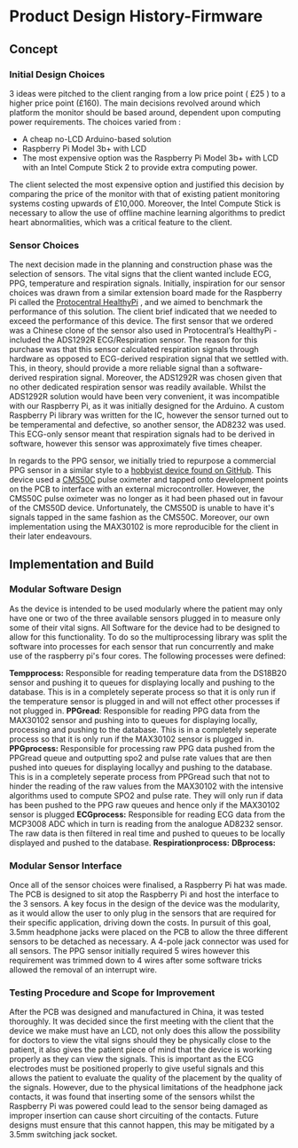# Product Design History-Firmware

## Concept

### Initial Design Choices
3 ideas were pitched to the client ranging from a low price point ( £25 ) to a higher price point (£160). The main decisions revolved around which platform the monitor should be based around, dependent upon computing power requirements. The choices varied from :
* A cheap no-LCD Arduino-based solution
* Raspberry Pi Model 3b+ with LCD  
* The most expensive option was the Raspberry Pi Model 3b+ with LCD   with an Intel Compute Stick 2 to provide extra computing power.

The client selected the most expensive option and justified this decision by comparing the price of the monitor with that of existing patient monitoring systems costing upwards of £10,000. Moreover, the Intel Compute Stick is necessary to allow the use of offline machine learning algorithms to predict heart abnormalities, which was a critical feature to the client. 

### Sensor Choices 
The next decision made in the planning and construction phase was the  selection of sensors. The vital signs that the client wanted include ECG, PPG, temperature and respiration signals. Initially, inspiration for our sensor choices was drawn from a similar extension board made for the Raspberry Pi called the [Protocentral HealthyPi](http://healthypi.protocentral.com/) , and we aimed to benchmark the performance of this solution. The client brief indicated that we needed to exceed the performance of this device. The first sensor that we ordered was a Chinese clone of the sensor also used in Protocentral’s HealthyPi - included the ADS1292R ECG/Respiration sensor. The reason for this purchase was that this sensor calculated respiration signals through hardware as opposed to ECG-derived respiration signal that we settled with. This, in theory, should provide a more reliable signal than a software-derived respiration signal. Moreover, the ADS1292R was chosen given that no other dedicated respiration sensor was readily available. Whilst the ADS1292R solution would have been very convenient, it was incompatible with our Raspberry Pi, as it was initially designed for the Arduino. A custom Raspberry Pi library was written for the IC, however the sensor turned out to be temperamental and defective, so another sensor, the AD8232 was used. This ECG-only sensor meant that respiration signals had to be derived in software, however this sensor was approximately five times cheaper.

In regards to the PPG sensor, we initially tried to repurpose a commercial PPG sensor in a similar style to a [hobbyist device found on GitHub](https://github.com/BigCorvus/Physio?fbclid=IwAR3vFFrrheOALBNorfC2yaomDFmkHlitiyX7V35jlGn7bAjjqYdNBjYeiQg). This device used a [CMS50C](http://www.contecmed.com/index.php?page=shop.product_details&flypage=flypage.tpl&product_id=172&category_id=7&option=com_virtuemart&Itemid=592) pulse oximeter and tapped onto development points on the PCB to interface with an external microcontroller. However, the CMS50C pulse oximeter was no longer as it had been phased out in favour of the CMS50D device. Unfortunately, the CMS50D is unable to have it's signals tapped in the same fashion as the CMS50C. Moreover, our own implementation using the MAX30102 is more reproducible for the client in their later endeavours.

## Implementation and Build

### Modular Software Design
As the device is intended to be used modularly where the patient may only have one or two of the three available sensors plugged in to measure only some of their vital signs. All Software for the device had to be designed to allow for this functionality. To do so the multiprocessing library was split the software into processes for each sensor that run concurrently and make use of the raspberry pi's four cores. The following processes were defined:

**Tempprocess:** Responsible for reading temperature data from the DS18B20 sensor and pushing it to queues for displaying locally and pushing to the database. This is in a completely seperate process so that it is only run if the temperature sensor is plugged in and will not effect other processes if not plugged in.
**PPGread**: Responsible for reading PPG data from the MAX30102 sensor  and pushing into to queues for displaying locally, processing  and pushing to the database. This is in a completely seperate process so that it is only run if the MAX30102 sensor is plugged in. 
**PPGprocess:** Responsible for processing raw PPG data pushed from the PPGread queue and outputting spo2 and pulse rate values that are then pushed into queues for displaying locallyy and pushing to the database. This is in a completely seperate process from PPGread such that not to hinder the reading of the raw values from the MAX30102 with the intensive algorithms used to compute SPO2 and pulse rate. They will only run if data has been pushed to the PPG raw queues and hence  only if the MAX30102 sensor is plugged 
**ECGprocess:** Responsible for reading ECG data from the MCP3008 ADC which in turn is reading from the analogue AD8232 sensor. The raw data is then filtered in real time and pushed to queues to be locally displayed and pushed to the database.
**Respirationprocess:**
**DBprocess:**


### Modular Sensor Interface
Once all of the sensor choices were finalised, a Raspberry Pi hat was made. The PCB is designed to sit atop the Raspberry Pi and host the interface to the 3 sensors. A key focus in the design of the device was the modularity, as it would allow the user to only plug in the sensors that are required for their specific application, driving down the costs. In pursuit of this goal, 3.5mm headphone jacks were placed on the PCB to allow the three different sensors to be detached as necessary. A 4-pole jack connector was used for all sensors. The PPG sensor initially required 5 wires however this requirement was trimmed down to 4 wires after some software tricks allowed the removal of an interrupt wire. 

### Testing Procedure and Scope for Improvement 
After the PCB was designed and manufactured in China, it was tested thoroughly. It was decided since the first meeting with the client that the device we make must have an LCD, not only does this allow the possibility for doctors to view the vital signs should they be physically close to the patient, it also gives the patient piece of mind that the device is working properly as they can view the signals. This is important as the ECG electrodes must be positioned properly to give useful signals and this allows the patient to evaluate the quality of the placement by the quality of the signals. However, due to the physical limitations of the headphone jack contacts, it was found that inserting some of the sensors whilst the Raspberry Pi was powered could lead to the sensor being damaged as improper insertion can cause short circuiting of the contacts. Future designs must ensure that this cannot happen, this may be mitigated by a 3.5mm switching jack socket.
<!--stackedit_data:
eyJoaXN0b3J5IjpbLTM5NjI5MzkzNSwtOTY1NzI5NTE0LDEyNT
gxMzIwMDcsMzAyMDc4OSw4MDgyNjQ0NTYsMTQxMTUxODQ3NSw3
NDQ4MTIzMzhdfQ==
-->